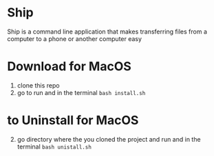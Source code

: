 # Ship
Ship is a command line application that makes transferring files from a computer to a phone or another computer easy

# Download for MacOS
1. clone this repo
2. go to run and in the terminal `bash install.sh`

# to Uninstall for MacOS
2. go directory where the you cloned the project and run and in the terminal `bash unistall.sh`